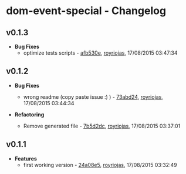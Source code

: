 
# dom-event-special - Changelog
## v0.1.3
- **Bug Fixes**
  - optimize tests scripts - [afb530e]( https://github.com/royriojas/dom-event-special/commit/afb530e ), [royriojas](https://github.com/royriojas), 17/08/2015 03:47:34

    
## v0.1.2
- **Bug Fixes**
  - wrong readme (copy paste issue :) ) - [73abd24]( https://github.com/royriojas/dom-event-special/commit/73abd24 ), [royriojas](https://github.com/royriojas), 17/08/2015 03:44:34

    
- **Refactoring**
  - Remove generated file - [7b5d2dc]( https://github.com/royriojas/dom-event-special/commit/7b5d2dc ), [royriojas](https://github.com/royriojas), 17/08/2015 03:37:01

    
## v0.1.1
- **Features**
  - first working version - [24a08e5]( https://github.com/royriojas/dom-event-special/commit/24a08e5 ), [royriojas](https://github.com/royriojas), 17/08/2015 03:32:49

    
